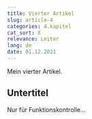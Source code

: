 ```yaml
---
title: Vierter Artikel
slug: article-4
categories: 4.kapitel
cat_sort: X
relevance: Leiter
lang: de
date: 01.12.2021
---
```


Mein vierter Artikel.

## Untertitel

Nur für Funktionskontrolle...
